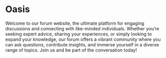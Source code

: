 # Oasis
Welcome to our forum website, the ultimate platform for engaging discussions and connecting with like-minded individuals. Whether you’re seeking expert advice, sharing your experiences, or simply looking to expand your knowledge, our forum offers a vibrant community where you can ask questions, contribute insights, and immerse yourself in a diverse range of topics. Join us and be part of the conversation today!
